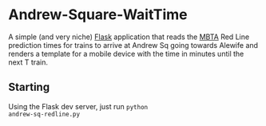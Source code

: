 Andrew-Square-WaitTime
======================

A simple (and very niche) <a href="http://flask.pocoo.org/">Flask</a> application that 
reads the <a href="http://www.mbta.com/">MBTA</a> Red Line prediction times for trains to arrive at Andrew Sq
going towards Alewife and renders a template for a mobile device with the time in minutes until the next T train.


Starting
--------
Using the Flask dev server, just run <code>python andrew-sq-redline.py</code>

